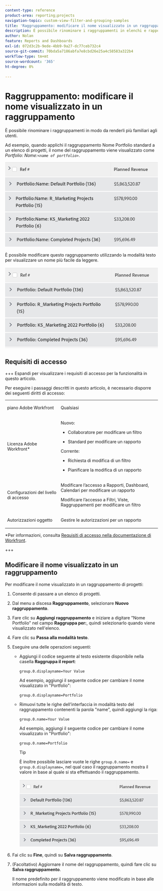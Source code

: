```yaml
---
content-type: reference
product-area: reporting;projects
navigation-topic: custom-view-filter-and-grouping-samples
title: 'Raggruppamento: modificare il nome visualizzato in un raggruppamento'
description: È possibile rinominare i raggruppamenti in elenchi e rapporti in modo più familiare agli utenti.
author: Nolan
feature: Reports and Dashboards
exl-id: 072d3c2b-9ede-4bb9-9a27-dc77ceb732c4
source-git-commit: 70bda5a7186abfa7e8cbd26e25a4c58583a322b4
workflow-type: tm+mt
source-wordcount: '365'
ht-degree: 0%

---
```


# Raggruppamento: modificare il nome visualizzato in un raggruppamento

<!--Audited: 01/2024-->

È possibile rinominare i raggruppamenti in modo da renderli più familiari agli utenti.

Ad esempio, quando applichi il raggruppamento Nome Portfolio standard a un elenco di progetti, il nome del raggruppamento viene visualizzato come *Portfolio: Nome:`<name of portfolio>`*.

![Raggruppamento per nome non modificato](assets/grouping-unedited-name-350x167.png)

È possibile modificare questo raggruppamento utilizzando la modalità testo per visualizzare un nome più facile da leggere.

![Raggruppamento per nome modificato](assets/grouping-edited-name-350x160.png)

## Requisiti di accesso

+++ Espandi per visualizzare i requisiti di accesso per la funzionalità in questo articolo.

Per eseguire i passaggi descritti in questo articolo, è necessario disporre dei seguenti diritti di accesso:

<table style="table-layout:auto"> 
 <col> 
 <col> 
 <tbody> 
  <tr> 
   <td role="rowheader">piano Adobe Workfront</td> 
   <td> <p>Qualsiasi</p> </td> 
  </tr> 
  <tr> 
   <td role="rowheader">Licenza Adobe Workfront*</td> 
   <td> 
    <p>Nuovo:</p>
   <ul><li><p>Collaboratore per modificare un filtro </p></li>
   <li><p>Standard per modificare un rapporto</p></li> </ul>

<p>Corrente:</p>
   <ul><li><p>Richiesta di modifica di un filtro </p></li>
   <li><p>Pianificare la modifica di un rapporto</p></li> </ul></td> 
  </tr> 
  <tr> 
   <td role="rowheader">Configurazioni del livello di accesso</td> 
   <td> <p>Modificare l’accesso a Rapporti, Dashboard, Calendari per modificare un rapporto</p> <p>Modificare l’accesso a Filtri, Viste, Raggruppamenti per modificare un filtro</p> </td> 
  </tr> 
  <tr> 
   <td role="rowheader">Autorizzazioni oggetto</td> 
   <td> <p>Gestire le autorizzazioni per un rapporto</p>  </td> 
  </tr> 
 </tbody> 
</table>

*Per informazioni, consulta [Requisiti di accesso nella documentazione di Workfront](/help/quicksilver/administration-and-setup/add-users/access-levels-and-object-permissions/access-level-requirements-in-documentation.md).

+++

## Modificare il nome visualizzato in un raggruppamento

Per modificare il nome visualizzato in un raggruppamento di progetti:

1. Consente di passare a un elenco di progetti.
1. Dal menu a discesa **Raggruppamento**, selezionare **Nuovo raggruppamento**.

1. Fare clic su **Aggiungi raggruppamento** e iniziare a digitare &quot;Nome Portfolio&quot; nel campo **Raggruppa per:**, quindi selezionarlo quando viene visualizzato nell&#39;elenco.

1. Fare clic su **Passa alla modalità testo**.
1. Eseguire una delle operazioni seguenti:

   * Aggiungi il codice seguente al testo esistente disponibile nella casella **Raggruppa il report**:


     `group.0.displayname=Your Value`


     Ad esempio, aggiungi il seguente codice per cambiare il nome visualizzato in &quot;Portfolio&quot;:

     `group.0.displayname=Portfolio`

   * Rimuovi tutte le righe dell’interfaccia in modalità testo del raggruppamento contenenti la parola &quot;name&quot;, quindi aggiungi la riga:

     `group.0.name=Your Value`

     Ad esempio, aggiungi il seguente codice per cambiare il nome visualizzato in &quot;Portfolio&quot;:

     `group.0.name=Portfolio`

     >[!TIP]
     >
     >È inoltre possibile lasciare vuote le righe `group.0.name=` e `group.0.displayname=`, nel qual caso il raggruppamento mostra il valore in base al quale si sta effettuando il raggruppamento.


     ![Raggruppamento per nome modificato senza nome](assets/grouping-edited-name-no-name-350x162.png)

1. Fai clic su **Fine**, quindi su **Salva raggruppamento**.
1. (Facoltativo) Aggiornare il nome del raggruppamento, quindi fare clic su **Salva raggruppamento**.

   Il nome predefinito per il raggruppamento viene modificato in base alle informazioni sulla modalità di testo.
